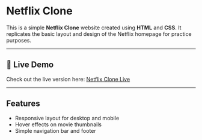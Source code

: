 # Netflix Clone 

This is a simple **Netflix Clone** website created using **HTML** and **CSS**. It replicates the basic layout and design of the Netflix homepage for practice purposes.

---

## 🚀 Live Demo

Check out the live version here: [Netflix Clone Live](https://ayushgoyal235.github.io/Netflix_clone/)

---

## Features

- Responsive layout for desktop and mobile   
- Hover effects on movie thumbnails  
- Simple navigation bar and footer
